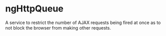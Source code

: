 ngHttpQueue
===========

A service to restrict the number of AJAX requests being fired at once as to not block the browser from making other requests.
